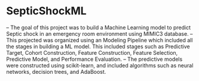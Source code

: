 # SepticShockML

– The goal of this project was to build a Machine Learning model to predict Septic shock in an emergency room
environment using MIMIC3 database.
– This projected was organized using an Modeling Pipeline which included all the stages in building a ML model. This
included stages such as Predictive Target, Cohort Construction, Feature Construction, Feature Selection, Predictive
Model, and Performance Evaluation.
– The predictive models were constructed using scikit-learn, and included algorithms such as neural networks, decision
trees, and AdaBoost.
